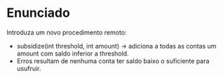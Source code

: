 # Enunciado

Introduza um novo procedimento remoto:
 - subsidize(int threshold, int amount) -> adiciona a todas as contas um amount com saldo inferior a threshold.
 - Erros resultam de nenhuma conta ter saldo baixo o suficiente para usufruir.
